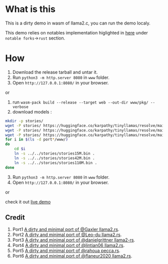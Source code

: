 
# What is this
This is a dirty demo in wasm of llama2.c, you can run the demo localy.

This demo relies on notables implementation higlighted in [here](https://github.com/karpathy/llama2.c) under `notable forks`->`rust` section.

# How
1) Download the release tarball and untar it.
2) Run `python3 -m http.server 8080` in `www` folder.
3) Open `http://127.0.0.1:8080/` in your browser.

or

1) run `wasm-pack build --release --target web --out-dir www/pkg/ --verbose`
2) download models :
```bash
mkdir -p stories/
wget -P stories/ https://huggingface.co/karpathy/tinyllamas/resolve/main/stories15M.bin
wget -P stories/ https://huggingface.co/karpathy/tinyllamas/resolve/main/stories42M.bin
wget -P stories/ https://huggingface.co/karpathy/tinyllamas/resolve/main/stories110M.bin
for i in $(ls -d port*/www/)
do
    cd $i
    ln -s ../../stories/stories15M.bin . 
    ln -s ../../stories/stories42M.bin .
    ln -s ../../stories/stories110M.bin .
done
```
3) Run `python3 -m http.server 8080` in `www` folder.
4) Open `http://127.0.0.1:8080/` in your browser.

or

check it out [live demo](https://mtb0x1.github.io/llama2.rs.wasm/)

## Credit
1. Port1 [A dirty and minimal port of @Gaxler llama2.rs](https://github.com/mtb0x1/llama2.rs.wasm/blob/main/port1/README.md).
2. Port2 [A dirty and minimal port of @Leo-du llama2.rs](https://github.com/mtb0x1/llama2.rs.wasm/blob/main/port2/README.md).
3. Port3 [ A dirty and minimal port of @danielgrittner llama2-rs](https://github.com/mtb0x1/llama2.rs.wasm/blob/main/port3/README.md).
3. Port4 [ A dirty and minimal port of @lintian06 llama2.rs](https://github.com/mtb0x1/llama2.rs.wasm/blob/main/port4/README.md).
3. Port5 [ A dirty and minimal port of @rahoua pecca.rs](https://github.com/mtb0x1/llama2.rs.wasm/blob/main/port5/README.md).
3. Port6 [ A dirty and minimal port of @flaneur2020 llama2.rs](https://github.com/mtb0x1/llama2.rs.wasm/blob/main/port6/README.md).